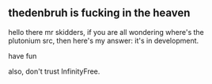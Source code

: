 thedenbruh is fucking in the heaven
--
hello there mr skidders, if you are all wondering where's the<br>
plutonium src, then here's my answer: it's in development.<br>

have fun 

also, don't trust InfinityFree.
